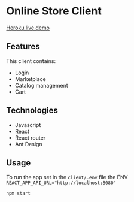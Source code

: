 # Online Store Client

[Heroku live demo](https://bee-seller-client.herokuapp.com/)

## Features

This client contains:

- Login
- Marketplace
- Catalog management
- Cart

## Technologies

- Javascript
- React
- React router
- Ant Design

## Usage

To run the app set in the `client/.env` file the ENV `REACT_APP_API_URL="http://localhost:8080"`

```bash
npm start
```
